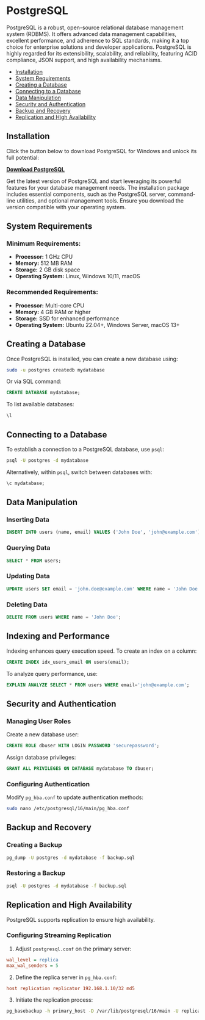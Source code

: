 # PostgreSQL

PostgreSQL is a robust, open-source relational database management system (RDBMS). It offers advanced data management capabilities, excellent performance, and adherence to SQL standards, making it a top choice for enterprise solutions and developer applications. PostgreSQL is highly regarded for its extensibility, scalability, and reliability, featuring ACID compliance, JSON support, and high availability mechanisms.

- [Installation](#installation)
- [System Requirements](#system-requirements)
- [Creating a Database](#creating-a-database)
- [Connecting to a Database](#connecting-to-a-database)
- [Data Manipulation](#data-manipulation)
- [Security and Authentication](#security-and-authentication)
- [Backup and Recovery](#backup-and-recovery)
- [Replication and High Availability](#replication-and-high-availability)

    
## Installation
Click the button below to download PostgreSQL for Windows and unlock its full potential:

[**Download PostgreSQL**](*)  

Get the latest version of PostgreSQL and start leveraging its powerful features for your database management needs. The installation package includes essential components, such as the PostgreSQL server, command-line utilities, and optional management tools. Ensure you download the version compatible with your operating system.

## System Requirements
### Minimum Requirements:
- **Processor:** 1 GHz CPU
- **Memory:** 512 MB RAM
- **Storage:** 2 GB disk space
- **Operating System:** Linux, Windows 10/11, macOS

### Recommended Requirements:
- **Processor:** Multi-core CPU
- **Memory:** 4 GB RAM or higher
- **Storage:** SSD for enhanced performance
- **Operating System:** Ubuntu 22.04+, Windows Server, macOS 13+

## Creating a Database
Once PostgreSQL is installed, you can create a new database using:
```sh
sudo -u postgres createdb mydatabase
```
Or via SQL command:
```sql
CREATE DATABASE mydatabase;
```
To list available databases:
```sql
\l
```

## Connecting to a Database
To establish a connection to a PostgreSQL database, use `psql`:
```sh
psql -U postgres -d mydatabase
```
Alternatively, within `psql`, switch between databases with:
```sql
\c mydatabase;
```

## Data Manipulation
### Inserting Data
```sql
INSERT INTO users (name, email) VALUES ('John Doe', 'john@example.com');
```
### Querying Data
```sql
SELECT * FROM users;
```
### Updating Data
```sql
UPDATE users SET email = 'john.doe@example.com' WHERE name = 'John Doe';
```
### Deleting Data
```sql
DELETE FROM users WHERE name = 'John Doe';
```

## Indexing and Performance
Indexing enhances query execution speed. To create an index on a column:
```sql
CREATE INDEX idx_users_email ON users(email);
```
To analyze query performance, use:
```sql
EXPLAIN ANALYZE SELECT * FROM users WHERE email='john@example.com';
```

## Security and Authentication
### Managing User Roles
Create a new database user:
```sql
CREATE ROLE dbuser WITH LOGIN PASSWORD 'securepassword';
```
Assign database privileges:
```sql
GRANT ALL PRIVILEGES ON DATABASE mydatabase TO dbuser;
```
### Configuring Authentication
Modify `pg_hba.conf` to update authentication methods:
```sh
sudo nano /etc/postgresql/16/main/pg_hba.conf
```

## Backup and Recovery
### Creating a Backup
```sh
pg_dump -U postgres -d mydatabase -f backup.sql
```
### Restoring a Backup
```sh
psql -U postgres -d mydatabase -f backup.sql
```

## Replication and High Availability
PostgreSQL supports replication to ensure high availability.
### Configuring Streaming Replication
1. Adjust `postgresql.conf` on the primary server:
```ini
wal_level = replica
max_wal_senders = 5
```
2. Define the replica server in `pg_hba.conf`:
```ini
host replication replicator 192.168.1.10/32 md5
```
3. Initiate the replication process:
```sh
pg_basebackup -h primary_host -D /var/lib/postgresql/16/main -U replicator -P -R
```
